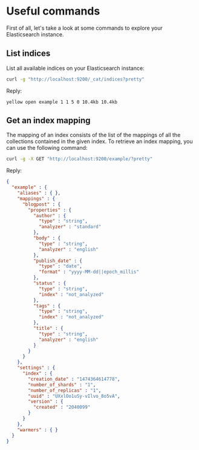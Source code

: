 # Useful commands

First of all, let's take a look at some commands to explore your Elasticsearch instance.

## List indices

List all available indices on your Elasticsearch instance:

```sh
curl -g "http://localhost:9200/_cat/indices?pretty"
```


Reply:

```
yellow open example 1 1 5 0 10.4kb 10.4kb
```


## Get an index mapping

The mapping of an index consists of the list of the mappings of all the collections contained in the given index.
To retrieve an index mapping, you can use the following command:

```sh
curl -g -X GET "http://localhost:9200/example/?pretty"
```

Reply:

```json
{
  "example" : {
    "aliases" : { },
    "mappings" : {
      "blogpost" : {
        "properties" : {
          "author" : {
            "type" : "string",
            "analyzer" : "standard"
          },
          "body" : {
            "type" : "string",
            "analyzer" : "english"
          },
          "publish_date" : {
            "type" : "date",
            "format" : "yyyy-MM-dd||epoch_millis"
          },
          "status" : {
            "type" : "string",
            "index" : "not_analyzed"
          },
          "tags" : {
            "type" : "string",
            "index" : "not_analyzed"
          },
          "title" : {
            "type" : "string",
            "analyzer" : "english"
          }
        }
      }
    },
    "settings" : {
      "index" : {
        "creation_date" : "1474364614778",
        "number_of_shards" : "1",
        "number_of_replicas" : "1",
        "uuid" : "UXxlOo1uSy-vIlvo_8o5vA",
        "version" : {
          "created" : "2040099"
        }
      }
    },
    "warmers" : { }
  }
}
```
